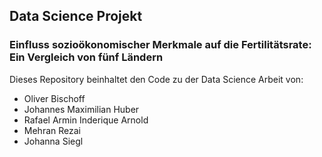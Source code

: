 ## Data Science Projekt

### Einfluss sozioökonomischer Merkmale auf die Fertilitätsrate: Ein Vergleich von fünf Ländern

Dieses Repository beinhaltet den Code zu der Data Science Arbeit von:
- Oliver Bischoff 
- Johannes Maximilian Huber 
- Rafael Armin Inderique Arnold 
- Mehran Rezai
- Johanna Siegl

